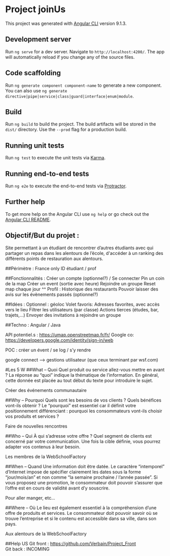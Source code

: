 # Project joinUs

This project was generated with [Angular CLI](https://github.com/angular/angular-cli) version 9.1.3.

## Development server

Run `ng serve` for a dev server. Navigate to `http://localhost:4200/`. The app will automatically reload if you change any of the source files.

## Code scaffolding

Run `ng generate component component-name` to generate a new component. You can also use `ng generate directive|pipe|service|class|guard|interface|enum|module`.

## Build

Run `ng build` to build the project. The build artifacts will be stored in the `dist/` directory. Use the `--prod` flag for a production build.

## Running unit tests

Run `ng test` to execute the unit tests via [Karma](https://karma-runner.github.io).

## Running end-to-end tests

Run `ng e2e` to execute the end-to-end tests via [Protractor](http://www.protractortest.org/).

## Further help

To get more help on the Angular CLI use `ng help` or go check out the [Angular CLI README](https://github.com/angular/angular-cli/blob/master/README.md).

## Objectif/But du projet :

Site permettant à un étudiant de rencontrer d’autres étudiants avec qui partager un repas dans les alentours de l’école, d'accéder à un ranking des différents points de restauration aux alentours.

##Périmètre :
  France only
  ID étudiant / prof
  
  
##Fonctionnalités : 
  Créer un compte (optionnel?) / Se connecter
  Pin un coin de la map 
  Créer un event (sortie avec heure)
  Rejoindre un groupe 
  Reset map chaque jour ^^
  Profil : Historique des restaurants 
  Pouvoir laisser des avis sur les évènements passés (optionnel?)
  
  
  ##Idées : 
  	Optionnel : géoloc 
  	Volet favoris: Adresses favorites, avec accès vers le lieu 
  	Filtrer les utilisateurs (par classe) 
  	Actions tierces (études, bar, trajets,…)
  	Envoyer des invitations à rejoindre un groupe
  
  ##Techno : 
  Angular / Java 
  
  API potentiel.s : https://umap.openstreetmap.fr/fr/
  Google co: https://developers.google.com/identity/sign-in/web
  
  POC : créer un évent / se log / s’y rendre
  
  
  google connect --> gestions utilisateur (que ceux terminant par wsf.com)
  
  
  
  #Les 5 W
  ##What – Quoi
  Quel produit ou service allez-vous mettre en avant ? La réponse au “quoi” indique la thématique de l’information. En général, cette donnée est placée au tout début du texte pour introduire le sujet.
  
  Créer des événements communautaire 
  
  ##Why – Pourquoi
  Quels sont les besoins de vos clients ? Quels bénéfices vont-ils obtenir ? Le “pourquoi” est essentiel car il définit votre positionnement différenciant : pourquoi les consommateurs vont-ils choisir vos produits et services ?
  
  Faire de nouvelles rencontres
  
  ##Who – Qui
  À qui s’adresse votre offre ? Quel segment de clients est concerné par votre communication. Une fois la cible définie, vous pourrez adapter vos contenus à leur besoin.
  
  Les membres de la WebSchoolFactory
  
  ##When – Quand
  Une information doit être datée. Le caractère “intemporel” d’Internet impose de spécifier clairement les dates sous la forme “jour/mois/an” et non comme “la semaine prochaine / l’année passée”. Si vous proposez une promotion, le consommateur doit pouvoir s’assurer que l’offre est en cours de validité avant d’y souscrire.
  
  
  Pour aller manger, etc… 
  
  ##Where – Où
  Le lieu est également essentiel à la compréhension d’une offre de produits et services. Le consommateur doit pouvoir savoir où se trouve l’entreprise et si le contenu est accessible dans sa ville, dans son pays.
  
  Aux alentours de la WebSchoolFactory
  
  
  
  
  
  ##Help US 
  Git front : https://github.com/Verbain/Project_Front <br/>
  Git back : INCOMING


